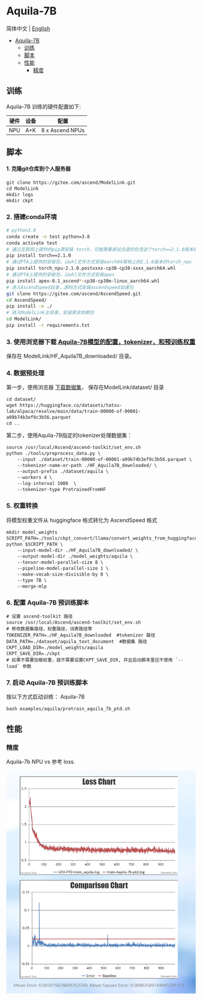 # Aquila-7B
简体中文 | [English](https://gitee.com/ascend/ModelLink/blob/master/examples/aquila/README_en.md)

- [Aquila-7B](#Aquila-7B)
  - [训练](#训练)
  - [脚本](#脚本)
  - [性能](#性能)
    - [精度](#精度)

## 训练

Aquila-7B 训练的硬件配置如下:


|  硬件 |  设备 |        配置       |
|:---:|:---:|:---------------:|
| NPU | A+K | 8 x Ascend NPUs |

## 脚本

#### 1. 克隆git仓库到个人服务器
```shell
git clone https://gitee.com/ascend/ModelLink.git
cd ModelLink
mkdir logs
mkdir ckpt
```

### 2. 搭建conda环境

```bash
# python3.8
conda create -n test python=3.8
conda activate test
# 通过互联网上提供的pip源安装 torch，可能需要尝试合适的包含这个torch==2.1.0版本的pip源
pip install torch==2.1.0
# 通过PTA上提供的安装包，以whl文件方式安装aarch64架构上的2.1.0版本的torch_npu
pip install torch_npu-2.1.0.postxxxx-cp38-cp38-xxxx_aarch64.whl
# 通过PTA上提供的安装包，以whl文件方式安装apex
pip install apex-0.1_ascend*-cp38-cp38m-linux_aarch64.whl
# 进入AscendSpeed目录，源码方式安装ascendspeed加速包
git clone https://gitee.com/ascend/AscendSpeed.git
cd AscendSpeed/
pip install -e ./
# 进入ModelLink主目录，安装其余依赖包
cd ModelLink/
pip install -r requirements.txt
```


### 3. 使用浏览器下载 [Aquila-7B模型的配置，tokenizer，和预训练权重](https://huggingface.co/BAAI/Aquila-7B/tree/main)

保存在 ModelLink/HF_Aquila7B_downloaded/ 目录。


### 4. 数据预处理

第一步，使用浏览器 [下载数据集](https://huggingface.co/datasets/tatsu-lab/alpaca/resolve/main/data/train-00000-of-00001-a09b74b3ef9c3b56.parquet)， 保存在ModelLink/dataset/ 目录

```shell
cd dataset/
wget https://huggingface.co/datasets/tatsu-lab/alpaca/resolve/main/data/train-00000-of-00001-a09b74b3ef9c3b56.parquet
cd ..
```

第二步，使用Aquila-7B指定的tokenizer处理数据集：

```shell
source /usr/local/Ascend/ascend-toolkit/set_env.sh
python ./tools/preprocess_data.py \
    --input ./dataset/train-00000-of-00001-a09b74b3ef9c3b56.parquet \
    --tokenizer-name-or-path ./HF_Aquila7B_downloaded/ \
    --output-prefix ./dataset/aquila \
    --workers 4 \
    --log-interval 1000  \
    --tokenizer-type PretrainedFromHF
```

### 5. 权重转换

将模型权重文件从 huggingface 格式转化为 AscendSpeed 格式

```shell
mkdir model_weights
SCRIPT_PATH=./tools/ckpt_convert/llama/convert_weights_from_huggingface.py
python $SCRIPT_PATH \
    --input-model-dir ./HF_Aquila7B_downloaded/ \
    --output-model-dir ./model_weights/aquila \
    --tensor-model-parallel-size 8 \
    --pipeline-model-parallel-size 1 \
    --make-vocab-size-divisible-by 8 \
    --type 7B \
    --merge-mlp
```


### 6. 配置 Aquila-7B 预训练脚本

```shell
# 设置 ascend-toolkit 路径
source /usr/local/Ascend/ascend-toolkit/set_env.sh
# 修改数据集路径，权重路径，词表路径等
TOKENIZER_PATH=./HF_Aquila7B_downloaded  #tokenizer 路径
DATA_PATH=./dataset/aquila_text_document  #数据集 路径
CKPT_LOAD_DIR=./model_weights/aquila
CKPT_SAVE_DIR=./ckpt
# 如果不需要加载权重，就不需要设置CKPT_SAVE_DIR, 并且启动脚本里应不使用 `--load` 参数
```

### 7. 启动 Aquila-7B 预训练脚本

按以下方式启动训练：
Aquila-7B
```shell
bash examples/aquila/pretrain_aquila_7b_ptd.sh
```

## 性能
### 精度

Aquila-7b NPU vs 参考 loss.

![NPU-GPU-Relative-Error](../../sources/images/aquila/aquila_comp0122.png)